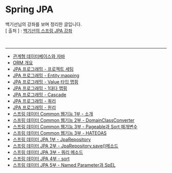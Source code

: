 Spring JPA
===========
백기선님의 강좌를 보며 정리한 글입니다.   
[ 출처 ] : [백기선의 스프링 JPA 강좌](https://www.inflearn.com/course/%EC%8A%A4%ED%94%84%EB%A7%81-%EB%8D%B0%EC%9D%B4%ED%84%B0-jpa)    

<br/>

---
* [관계형 데이터베이스와 자바](https://github.com/KimYoungQ/study/blob/main/springJPA/1_1.md)
* [ORM 개요](https://github.com/KimYoungQ/study/blob/main/springJPA/1_2.md)
* [JPA 프로그래밍 - 프로젝트 세팅](https://github.com/KimYoungQ/study/blob/main/springJPA/1_4.md)
* [JPA 프로그래밍 - Entity mapping](https://github.com/KimYoungQ/study/blob/main/springJPA/1_5.md)
* [JPA 프로그래밍 - Value 타입 맵핑](https://github.com/KimYoungQ/study/blob/main/springJPA/1_6.md)
* [JPA 프로그래밍 - 1대다 맵핑](https://github.com/KimYoungQ/study/blob/main/springJPA/1_7.md)
* [JPA 프로그래밍 - Cascade](https://github.com/KimYoungQ/study/blob/main/springJPA/1_8.md)
* [JPA 프로그래밍 - 쿼리](https://github.com/KimYoungQ/study/blob/main/springJPA/1_9.md)
* [JPA 프로그래밍 - 원리](https://github.com/KimYoungQ/study/blob/main/springJPA/1_10.md)
* [스프링 데이터 Common 웹기능 1부 - 소개](https://github.com/KimYoungQ/study/blob/main/springJPA/2_13.md)
* [스프링 데이터 Common 웹기능 2부 - DomainClassConverter](https://github.com/KimYoungQ/study/blob/main/springJPA/2_14.md)
* [스프링 데이터 Common 웹기능 3부 - Pageable과 Sort 매개변수](https://github.com/KimYoungQ/study/blob/main/springJPA/2_15.md)
* [스프링 데이터 Common 웹기능 3부 - HATEOAS](https://github.com/KimYoungQ/study/blob/main/springJPA/2_16.md)
* [스프링 데이터 JPA 1부 - JpaRepository](https://github.com/KimYoungQ/study/blob/main/springJPA/3_1.md)
* [스프링 데이터 JPA 2부 - JpaRepository.save()메소드](https://github.com/KimYoungQ/study/blob/main/springJPA/3_2.md)
* [스프링 데이터 JPA 3부 - 쿼리 메소드](https://github.com/KimYoungQ/study/blob/main/springJPA/3_3.md)
* [스프링 데이터 JPA 4부 - sort](https://github.com/KimYoungQ/study/blob/main/springJPA/3_4.md)
* [스프링 데이터 JPA 5부 - Named Parameter과 SpEL](https://github.com/KimYoungQ/study/blob/main/springJPA/3_5.md)


